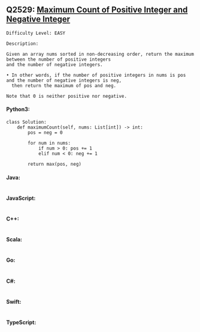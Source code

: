 ## Q2529: [Maximum Count of Positive Integer and Negative Integer](https://leetcode.com/problems/maximum-count-of-positive-integer-and-negative-integer/)

```
Difficulty Level: EASY
```

```
Description:

Given an array nums sorted in non-decreasing order, return the maximum between the number of positive integers
and the number of negative integers.

• In other words, if the number of positive integers in nums is pos and the number of negative integers is neg,
  then return the maximum of pos and neg.

Note that 0 is neither positive nor negative.
```

#### Python3:

```
class Solution:
    def maximumCount(self, nums: List[int]) -> int:
        pos = neg = 0

        for num in nums:
            if num > 0: pos += 1
            elif num < 0: neg += 1

        return max(pos, neg)
```

#### Java:

```

```

#### JavaScript:

```

```

#### C++:

```

```

#### Scala:

```

```

#### Go:

```

```

#### C#:

```

```

#### Swift:

```

```

#### TypeScript:

```

```